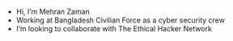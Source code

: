 -  Hi, I’m Mehran Zaman
-  Working at Bangladesh Civilian Force as a cyber security crew
-  I’m looking to collaborate with The Ethical Hacker Network

<!---
hoaxzaman/hoaxzaman is a ✨ special ✨ repository because its `README.md` (this file) appears on your GitHub profile.
You can click the Preview link to take a look at your changes.
--->
